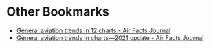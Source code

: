 # Other Bookmarks

* [General aviation trends in 12 charts - Air Facts Journal](https://airfactsjournal.com/2017/09/general-aviation-trends-12-charts/)
* [General aviation trends in charts—2021 update - Air Facts Journal](https://airfactsjournal.com/2021/10/general-aviation-trends-in-charts-2021-update/)